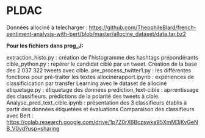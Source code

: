 ﻿# PLDAC
 Données allociné à telecharger :
 https://github.com/TheophileBlard/french-sentiment-analysis-with-bert/blob/master/allocine_dataset/data.tar.bz2
 
 **Pour les fichiers dans prog_J:**
 
 extraction_histo.py : création de l'histogramme des hashtags prépondérants
 cible_python.py  : repérer le candidat ciblé par un tweet. Création de la base des 2 037 322 tweets avec cible.
 pre_process_twitter1.py : les différentes fonctions pour pré-traiter les textes
 allocinerapport.ipynb : expériences de classificication par transfer Learning avec le dataset de allociné
 etiquetage.py : étiquetage des données
 prediction_text-cible : aprrentissage des classifieurs. prédictions de la polarité des tweets à cible.
 Analyse_pred_text_cible.ipynb : présentation des 3 classifieurs établis à partir des données étiquetées et évaluations
 Comparaison des classifieurs avec Bert : https://colab.research.google.com/drive/1p7Z0rX6Bczswka95XmM3jKvGeNB_V0yd?usp=sharing
